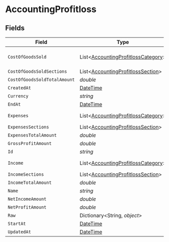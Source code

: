 # AccountingProfitloss


## Fields

| Field                                                                                         | Type                                                                                          | Required                                                                                      | Description                                                                                   |
| --------------------------------------------------------------------------------------------- | --------------------------------------------------------------------------------------------- | --------------------------------------------------------------------------------------------- | --------------------------------------------------------------------------------------------- |
| `CostOfGoodsSold`                                                                             | List<[AccountingProfitlossCategory](../../Models/Components/AccountingProfitlossCategory.md)> | :heavy_minus_sign:                                                                            | @deprecated – use cost_of_goods_sold_sections instead                                         |
| `CostOfGoodsSoldSections`                                                                     | List<[AccountingProfitlossSection](../../Models/Components/AccountingProfitlossSection.md)>   | :heavy_minus_sign:                                                                            | N/A                                                                                           |
| `CostOfGoodsSoldTotalAmount`                                                                  | *double*                                                                                      | :heavy_minus_sign:                                                                            | N/A                                                                                           |
| `CreatedAt`                                                                                   | [DateTime](https://learn.microsoft.com/en-us/dotnet/api/system.datetime?view=net-5.0)         | :heavy_minus_sign:                                                                            | N/A                                                                                           |
| `Currency`                                                                                    | *string*                                                                                      | :heavy_minus_sign:                                                                            | N/A                                                                                           |
| `EndAt`                                                                                       | [DateTime](https://learn.microsoft.com/en-us/dotnet/api/system.datetime?view=net-5.0)         | :heavy_minus_sign:                                                                            | N/A                                                                                           |
| `Expenses`                                                                                    | List<[AccountingProfitlossCategory](../../Models/Components/AccountingProfitlossCategory.md)> | :heavy_minus_sign:                                                                            | @deprecated – use expenses_sections instead                                                   |
| `ExpensesSections`                                                                            | List<[AccountingProfitlossSection](../../Models/Components/AccountingProfitlossSection.md)>   | :heavy_minus_sign:                                                                            | N/A                                                                                           |
| `ExpensesTotalAmount`                                                                         | *double*                                                                                      | :heavy_minus_sign:                                                                            | N/A                                                                                           |
| `GrossProfitAmount`                                                                           | *double*                                                                                      | :heavy_minus_sign:                                                                            | N/A                                                                                           |
| `Id`                                                                                          | *string*                                                                                      | :heavy_minus_sign:                                                                            | N/A                                                                                           |
| `Income`                                                                                      | List<[AccountingProfitlossCategory](../../Models/Components/AccountingProfitlossCategory.md)> | :heavy_minus_sign:                                                                            | @deprecated – use income_sections instead                                                     |
| `IncomeSections`                                                                              | List<[AccountingProfitlossSection](../../Models/Components/AccountingProfitlossSection.md)>   | :heavy_minus_sign:                                                                            | N/A                                                                                           |
| `IncomeTotalAmount`                                                                           | *double*                                                                                      | :heavy_minus_sign:                                                                            | N/A                                                                                           |
| `Name`                                                                                        | *string*                                                                                      | :heavy_minus_sign:                                                                            | N/A                                                                                           |
| `NetIncomeAmount`                                                                             | *double*                                                                                      | :heavy_minus_sign:                                                                            | N/A                                                                                           |
| `NetProfitAmount`                                                                             | *double*                                                                                      | :heavy_minus_sign:                                                                            | N/A                                                                                           |
| `Raw`                                                                                         | Dictionary<String, *object*>                                                                  | :heavy_minus_sign:                                                                            | N/A                                                                                           |
| `StartAt`                                                                                     | [DateTime](https://learn.microsoft.com/en-us/dotnet/api/system.datetime?view=net-5.0)         | :heavy_minus_sign:                                                                            | N/A                                                                                           |
| `UpdatedAt`                                                                                   | [DateTime](https://learn.microsoft.com/en-us/dotnet/api/system.datetime?view=net-5.0)         | :heavy_minus_sign:                                                                            | N/A                                                                                           |